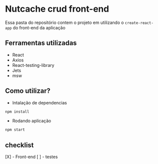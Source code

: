 # Nutcache crud front-end
Essa pasta do repositório contem o projeto em utilizando o `create-react-app` do front-end da aplicação

## Ferramentas utilizadas
* React
* Axios
* React-testing-library
* Jets
* msw

## Como utilizar?
* Intalação de dependencias
```bash
npm install
```
* Rodando aplicação
```bash
npm start
```

## checklist
[X] - Front-end
[ ] - testes
